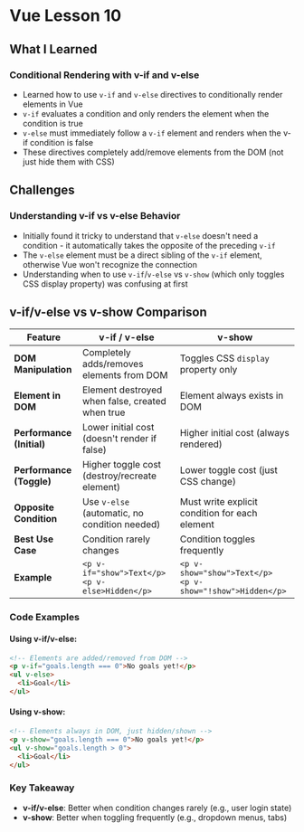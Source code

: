 # Vue Lesson 10

## What I Learned

### Conditional Rendering with v-if and v-else
- Learned how to use `v-if` and `v-else` directives to conditionally render elements in Vue
- `v-if` evaluates a condition and only renders the element when the condition is true
- `v-else` must immediately follow a `v-if` element and renders when the v-if condition is false
- These directives completely add/remove elements from the DOM (not just hide them with CSS)

## Challenges

### Understanding v-if vs v-else Behavior
- Initially found it tricky to understand that `v-else` doesn't need a condition - it automatically takes the opposite of the preceding `v-if`
- The `v-else` element must be a direct sibling of the `v-if` element, otherwise Vue won't recognize the connection
- Understanding when to use `v-if`/`v-else` vs `v-show` (which only toggles CSS display property) was confusing at first

## v-if/v-else vs v-show Comparison

| Feature | v-if / v-else | v-show |
|---------|---------------|--------|
| **DOM Manipulation** | Completely adds/removes elements from DOM | Toggles CSS `display` property only |
| **Element in DOM** | Element destroyed when false, created when true | Element always exists in DOM |
| **Performance (Initial)** | Lower initial cost (doesn't render if false) | Higher initial cost (always rendered) |
| **Performance (Toggle)** | Higher toggle cost (destroy/recreate element) | Lower toggle cost (just CSS change) |
| **Opposite Condition** | Use `v-else` (automatic, no condition needed) | Must write explicit condition for each element |
| **Best Use Case** | Condition rarely changes | Condition toggles frequently |
| **Example** | `<p v-if="show">Text</p>`<br>`<p v-else>Hidden</p>` | `<p v-show="show">Text</p>`<br>`<p v-show="!show">Hidden</p>` |

### Code Examples

#### Using v-if/v-else:
```html
<!-- Elements are added/removed from DOM -->
<p v-if="goals.length === 0">No goals yet!</p>
<ul v-else>
  <li>Goal</li>
</ul>
```

#### Using v-show:
```html
<!-- Elements always in DOM, just hidden/shown -->
<p v-show="goals.length === 0">No goals yet!</p>
<ul v-show="goals.length > 0">
  <li>Goal</li>
</ul>
```

### Key Takeaway
- **v-if/v-else**: Better when condition changes rarely (e.g., user login state)
- **v-show**: Better when toggling frequently (e.g., dropdown menus, tabs)

